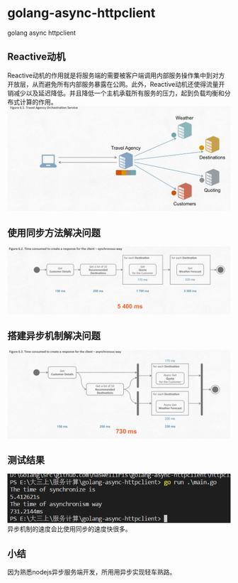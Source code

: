 # golang-async-httpclient
golang async httpclient
## Reactive动机  
Reactive动机的作用就是将服务端的需要被客户端调用内部服务操作集中到对方开放层，从而避免所有内部服务暴露在公网。此外，Reactive动机还使得流量开销减少以及延迟降低。并且降低一个主机承载所有服务的压力，起到负载均衡和分布式计算的作用。  
![image](https://github.com/haswelliris/golang-async-httpclient/raw/master/asserts/1.png)  
## 使用同步方法解决问题
![image](https://github.com/haswelliris/golang-async-httpclient/raw/master/asserts/2.png)
## 搭建异步机制解决问题
![image](https://github.com/haswelliris/golang-async-httpclient/raw/master/asserts/3.png)  
## 测试结果
![image](https://github.com/haswelliris/golang-async-httpclient/raw/master/asserts/4.png)  
异步机制的速度会比使用同步的速度快很多。  
## 小结  
因为熟悉nodejs异步服务端开发，所用用异步实现轻车熟路。  
